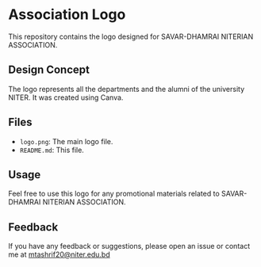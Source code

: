 # Association Logo

This repository contains the logo designed for SAVAR-DHAMRAI NITERIAN ASSOCIATION.

## Design Concept

The logo represents all the departments and the alumni of the university NITER. It was created using Canva.

## Files

- `logo.png`: The main logo file.
- `README.md`: This file.

## Usage

Feel free to use this logo for any promotional materials related to SAVAR-DHAMRAI NITERIAN ASSOCIATION.

## Feedback

If you have any feedback or suggestions, please open an issue or contact me at mtashrif20@niter.edu.bd
